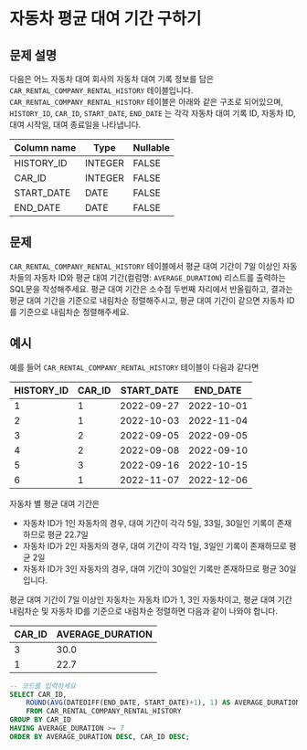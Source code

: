 # 자동차 평균 대여 기간 구하기

## 문제 설명

다음은 어느 자동차 대여 회사의 자동차 대여 기록 정보를 담은 `CAR_RENTAL_COMPANY_RENTAL_HISTORY` 테이블입니다. `CAR_RENTAL_COMPANY_RENTAL_HISTORY` 테이블은 아래와 같은 구조로 되어있으며, `HISTORY_ID`, `CAR_ID`, `START_DATE`, `END_DATE` 는 각각 자동차 대여 기록 ID, 자동차 ID, 대여 시작일, 대여 종료일을 나타냅니다.

| Column name | Type    | Nullable |
|-------------|---------|----------|
| HISTORY_ID  | INTEGER | FALSE    |
| CAR_ID      | INTEGER | FALSE    |
| START_DATE  | DATE    | FALSE    |
| END_DATE    | DATE    | FALSE    |

## 문제

`CAR_RENTAL_COMPANY_RENTAL_HISTORY` 테이블에서 평균 대여 기간이 7일 이상인 자동차들의 자동차 ID와 평균 대여 기간(컬럼명: `AVERAGE_DURATION`) 리스트를 출력하는 SQL문을 작성해주세요. 평균 대여 기간은 소수점 두번째 자리에서 반올림하고, 결과는 평균 대여 기간을 기준으로 내림차순 정렬해주시고, 평균 대여 기간이 같으면 자동차 ID를 기준으로 내림차순 정렬해주세요.

## 예시

예를 들어 `CAR_RENTAL_COMPANY_RENTAL_HISTORY` 테이블이 다음과 같다면

| HISTORY_ID | CAR_ID | START_DATE | END_DATE   |
|------------|--------|------------|------------|
| 1          | 1      | 2022-09-27 | 2022-10-01 |
| 2          | 1      | 2022-10-03 | 2022-11-04 |
| 3          | 2      | 2022-09-05 | 2022-09-05 |
| 4          | 2      | 2022-09-08 | 2022-09-10 |
| 5          | 3      | 2022-09-16 | 2022-10-15 |
| 6          | 1      | 2022-11-07 | 2022-12-06 |

자동차 별 평균 대여 기간은

- 자동차 ID가 1인 자동차의 경우, 대여 기간이 각각 5일, 33일, 30일인 기록이 존재하므로 평균 22.7일
- 자동차 ID가 2인 자동차의 경우, 대여 기간이 각각 1일, 3일인 기록이 존재하므로 평균 2일
- 자동차 ID가 3인 자동차의 경우, 대여 기간이 30일인 기록만 존재하므로 평균 30일 입니다.

평균 대여 기간이 7일 이상인 자동차는 자동차 ID가 1, 3인 자동차이고, 평균 대여 기간 내림차순 및 자동차 ID를 기준으로 내림차순 정렬하면 다음과 같이 나와야 합니다.

| CAR_ID | AVERAGE_DURATION |
|--------|-------------------|
| 3      | 30.0              |
| 1      | 22.7              |

```SQL
-- 코드를 입력하세요
SELECT CAR_ID,
    ROUND(AVG(DATEDIFF(END_DATE, START_DATE)+1), 1) AS AVERAGE_DURATION
    FROM CAR_RENTAL_COMPANY_RENTAL_HISTORY
GROUP BY CAR_ID
HAVING AVERAGE_DURATION >= 7
ORDER BY AVERAGE_DURATION DESC, CAR_ID DESC;
```